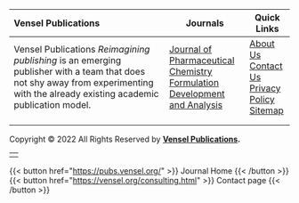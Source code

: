 | Vensel Publications                                                                                                                                                               | Journals                                                                                                                                                            | Quick Links                                                                                                                                                                                                |
|:--------------------------------------------------------------------------------------------------------------------------------------------------------------------------------- | ------------------------------------------------------------------------------------------------------------------------------------------------------------------- | ---------------------------------------------------------------------------------------------------------------------------------------------------------------------------------------------------------- |
| Vensel Publications *Reimagining publishing* is an emerging publisher with a team that does not shy away from experimenting with the already existing academic publication model. | [Journal of Pharmaceutical Chemistry](https://pubs.vensel.org/index.php/jphchem/)<br/>[Formulation Development and Analysis](https://pubs.vensel.org/index.php/fda) | [About Us](https://vensel.org/)<br/>[Contact Us](https://vensel.org/consulting.html)<br/>[Privacy Policy](https://vensel.org/privacy.html)<br/>[Sitemap](https://pubs.vensel.org/index.php/index/sitemap/) |
|                                                                                                                                                                                   |                                                                                                                                                                     |                                                                                                                                                                                                            |
|                                                                                                                                                                                   |                                                                                                                                                                     |                                                                                                                                                                                                            |

Copyright © 2022 All Rights Reserved by **[Vensel Publications](https://pubs.vensel.org/#).**



|     |
| --- |
|     |





{{< button href="https://pubs.vensel.org/" >}} Journal Home {{< /button >}}
{{< button href="https://vensel.org/consulting.html" >}} Contact page {{< /button >}}